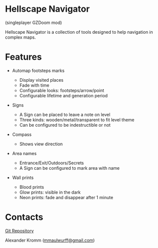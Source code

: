 # Hellscape Navigator
(singleplayer GZDoom mod)

Hellscape Navigator is a collection of tools designed to help navigation in
complex maps.

# Features

* Automap footsteps marks
  * Display visited places
  * Fade with time
  * Configurable looks: footsteps/arrow/point
  * Configurable lifetime and generation period

* Signs
  * A Sign can be placed to leave a note on level
  * Three kinds: wooden/metal/transparent to fit level theme
  * Can be configured to be indestructible or not

* Compass
  * Shows view direction

* Area names
  * Entrance/Exit/Outdoors/Secrets
  * A Sign can be configured to mark area with name

* Wall prints
  * Blood prints
  * Glow prints: visible in the dark
  * Neon prints: fade and disappear after 1 minute

# Contacts

[Git Repository](https://github.com/mmaulwurff/hellscape-navigator)

Alexander Kromm (mmaulwurff@gmail.com)
